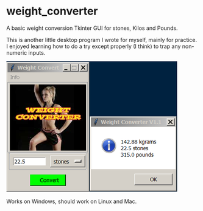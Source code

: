 # weight_converter

A basic weight conversion Tkinter GUI for stones, Kilos and Pounds.

This is another little desktop program I wrote for myself, mainly for practice. 
I enjoyed learning how to do a try except properly (I think) to trap any non-numeric inputs.

![Alt Text](https://github.com/Steve-Shambles/weight_converter/blob/main/wc-screenshot.png)

Works on Windows, should work on Linux and Mac.



